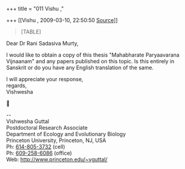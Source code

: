 +++
title = "011 Vishu ,"

+++
[[Vishu ,	2009-03-10, 22:50:50 [Source](https://groups.google.com/g/bvparishat/c/_Uyc_LSnqNM)]]



> [TABLE]

  
Dear Dr Rani Sadasiva Murty,  
  
I would like to obtain a copy of this thesis "Mahabharate Paryaavarana Vijnaanam" and any papers published on this topic. Is this entirely in Sanskrit or do you have any English translation of the same.  
  
I will appreciate your response,  
regards,  
Vishwesha  
  




  
  
  
--  
Vishwesha Guttal  
Postdoctoral Research Associate  
Department of Ecology and Evolutionary Biology  
Princeton University, Princeton, NJ, USA  
Ph: [614-805-3732](tel:(614)%20805-3732) (cell)  
Ph: [609-258-6086](tel:(609)%20258-6086) (office)  
Web: <http://www.princeton.edu/~vguttal/>  

